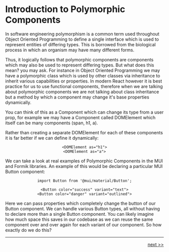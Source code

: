 # Introduction to Polymorphic Components

In software engineering polymorphism is a common term used throughout Object Oriented Programming to define a single interface which is used to represent entities of differing types. This is borrowed from the biological process in which an organism may have many different forms.

Thus, it logically follows that polymorphic components are components which may also be used to represent differing types. But what does this mean? you may ask. For instance in Object Oriented Programming we may have a polymorphic class which is used by other classes via inheritance to inherit various capabilities or properties. In modern React however it is best practice for us to use functional components, therefore when we are talking about polymorphic components we are not talking about class inheritance but a method by which a component may change it's base properties dynamically.

You can think of this as a Component which can change its type from a user prop, for example we may have a Component called DOMElement which itself can be many components (span, h1, a).

Rather than creating a separate DOMElement for each of these components it is far better if we can define it dynamically:

<div align="center">

```
<DOMElement as="h1">
<DOMElement as="a">
```
</div>

We can take a look at real examples of Polymorphic Components in the MUI and Formik libraries. An example of this would be declaring a particular MUI Button component:

<div align="center">

```
import Button from '@mui/material/Button';

<Button color="success" variant="text">
<Button color="danger" variant="outlined">
```
</div>

Here we can pass properties which completely change the button of our Button component. We can handle various Button types, all without having to declare more than a single Button component. You can likely imagine how much space this saves in our codebase as we can reuse the same component over and over again for each variant of our component. So how exactly do we do this?

___

<div align="right">

[next >>](./2_building_polymorphic_components.md)

</div>